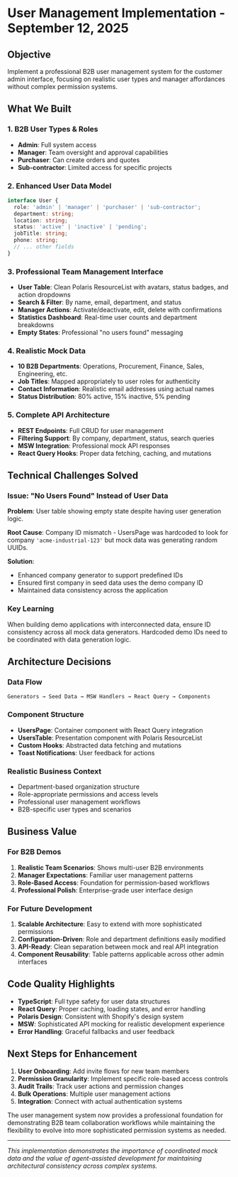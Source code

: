 # User Management Implementation - September 12, 2025

## Objective
Implement a professional B2B user management system for the customer admin interface, focusing on realistic user types and manager affordances without complex permission systems.

## What We Built

### 1. **B2B User Types & Roles**
- **Admin**: Full system access
- **Manager**: Team oversight and approval capabilities  
- **Purchaser**: Can create orders and quotes
- **Sub-contractor**: Limited access for specific projects

### 2. **Enhanced User Data Model**
```typescript
interface User {
  role: 'admin' | 'manager' | 'purchaser' | 'sub-contractor';
  department: string;
  location: string;
  status: 'active' | 'inactive' | 'pending';
  jobTitle: string;
  phone: string;
  // ... other fields
}
```

### 3. **Professional Team Management Interface**
- **User Table**: Clean Polaris ResourceList with avatars, status badges, and action dropdowns
- **Search & Filter**: By name, email, department, and status
- **Manager Actions**: Activate/deactivate, edit, delete with confirmations
- **Statistics Dashboard**: Real-time user counts and department breakdowns
- **Empty States**: Professional "no users found" messaging

### 4. **Realistic Mock Data**
- **10 B2B Departments**: Operations, Procurement, Finance, Sales, Engineering, etc.
- **Job Titles**: Mapped appropriately to user roles for authenticity
- **Contact Information**: Realistic email addresses using actual names
- **Status Distribution**: 80% active, 15% inactive, 5% pending

### 5. **Complete API Architecture**
- **REST Endpoints**: Full CRUD for user management
- **Filtering Support**: By company, department, status, search queries
- **MSW Integration**: Professional mock API responses
- **React Query Hooks**: Proper data fetching, caching, and mutations

## Technical Challenges Solved

### Issue: "No Users Found" Instead of User Data
**Problem**: User table showing empty state despite having user generation logic.

**Root Cause**: Company ID mismatch - UsersPage was hardcoded to look for company `'acme-industrial-123'` but mock data was generating random UUIDs.

**Solution**: 
- Enhanced company generator to support predefined IDs
- Ensured first company in seed data uses the demo company ID
- Maintained data consistency across the application

### Key Learning
When building demo applications with interconnected data, ensure ID consistency across all mock data generators. Hardcoded demo IDs need to be coordinated with data generation logic.

## Architecture Decisions

### Data Flow
```
Generators → Seed Data → MSW Handlers → React Query → Components
```

### Component Structure
- **UsersPage**: Container component with React Query integration
- **UsersTable**: Presentation component with Polaris ResourceList
- **Custom Hooks**: Abstracted data fetching and mutations
- **Toast Notifications**: User feedback for actions

### Realistic Business Context
- Department-based organization structure
- Role-appropriate permissions and access levels
- Professional user management workflows
- B2B-specific user types and scenarios

## Business Value

### For B2B Demos
1. **Realistic Team Scenarios**: Shows multi-user B2B environments
2. **Manager Expectations**: Familiar user management patterns
3. **Role-Based Access**: Foundation for permission-based workflows
4. **Professional Polish**: Enterprise-grade user interface design

### For Future Development
1. **Scalable Architecture**: Easy to extend with more sophisticated permissions
2. **Configuration-Driven**: Role and department definitions easily modified
3. **API-Ready**: Clean separation between mock and real API integration
4. **Component Reusability**: Table patterns applicable across other admin interfaces

## Code Quality Highlights

- **TypeScript**: Full type safety for user data structures
- **React Query**: Proper caching, loading states, and error handling
- **Polaris Design**: Consistent with Shopify's design system
- **MSW**: Sophisticated API mocking for realistic development experience
- **Error Handling**: Graceful fallbacks and user feedback

## Next Steps for Enhancement

1. **User Onboarding**: Add invite flows for new team members
2. **Permission Granularity**: Implement specific role-based access controls
3. **Audit Trails**: Track user actions and permission changes
4. **Bulk Operations**: Multiple user management actions
5. **Integration**: Connect with actual authentication systems

The user management system now provides a professional foundation for demonstrating B2B team collaboration workflows while maintaining the flexibility to evolve into more sophisticated permission systems as needed.

---

*This implementation demonstrates the importance of coordinated mock data and the value of agent-assisted development for maintaining architectural consistency across complex systems.*